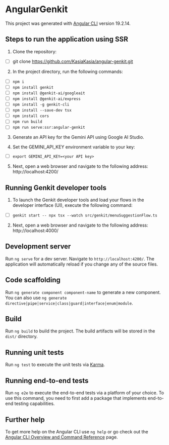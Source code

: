 # AngularGenkit

This project was generated with [Angular CLI](https://github.com/angular/angular-cli) version 19.2.14.

## Steps to run the application using SSR

1. Clone the repository:

- [ ] git clone https://github.com/KasiaKasia/angular-genkit.git

2. In the project directory, run the following commands:

- [ ] `npm i`
- [ ] `npm install genkit`
- [ ] `npm install @genkit-ai/googleait`
- [ ] `npm install @genkit-ai/express`
- [ ] `npm install -g genkit-cli`
- [ ] `npm install --save-dev tsx`
- [ ] `npm install cors`
- [ ] `npm run build`
- [ ] `npm run serve:ssr:angular-genkit`

3. Generate an API key for the Gemini API using Google AI Studio.

4. Set the GEMINI_API_KEY environment variable to your key:

- [ ] `export GEMINI_API_KEY=<your API key>`


5. Next, open a web browser and navigate to the following address: http://localhost:4200/

## Running Genkit developer tools

1. To launch the Genkit developer tools and load your flows in the developer interface (UI), execute the following command:

- [ ] `genkit start -- npx tsx --watch src/genkit/menuSuggestionFlow.ts`

2. Next, open a web browser and navigate to the following address: http://localhost:4000/


## Development server

Run `ng serve` for a dev server. Navigate to `http://localhost:4200/`. The application will automatically reload if you change any of the source files.

## Code scaffolding

Run `ng generate component component-name` to generate a new component. You can also use `ng generate directive|pipe|service|class|guard|interface|enum|module`.

## Build

Run `ng build` to build the project. The build artifacts will be stored in the `dist/` directory.

## Running unit tests

Run `ng test` to execute the unit tests via [Karma](https://karma-runner.github.io).

## Running end-to-end tests

Run `ng e2e` to execute the end-to-end tests via a platform of your choice. To use this command, you need to first add a package that implements end-to-end testing capabilities.

## Further help

To get more help on the Angular CLI use `ng help` or go check out the [Angular CLI Overview and Command Reference](https://angular.io/cli) page.
